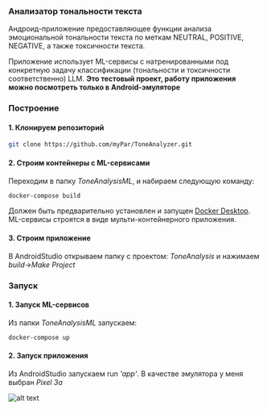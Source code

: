 ### Анализатор тональности текста

Андроид-приложение предоставляющее функции анализа эмоциональной тональности текста по меткам NEUTRAL, POSITIVE, NEGATIVE, а также токсичности текста.

Приложение использует ML-сервисы с натренированными под конкретную задачу классификации (тональности и токсичности соответственно) LLM.
**Это тестовый проект, работу приложения можно посмотреть только в Android-эмуляторе**

### Построение

#### 1. Клонируем репозиторий

```bash
git clone https://github.com/myPar/ToneAnalyzer.git
```

#### 2. Строим контейнеры с ML-сервисами

Переходим в папку _ToneAnalysisML_, и набираем следующую команду:
```bash
docker-compose build
```

Должен быть предварительно установлен и запущен [Docker Desktop](https://www.docker.com/products/docker-desktop/). ML-сервисы строятся в виде мульти-контейнерного приложения.

#### 3. Строим приложение

В AndroidStudio открываем папку с проектом: _ToneAnalysis_ и нажимаем _build_->_Make Project_

### Запуск

#### 1. Запуск ML-сервисов

Из папки _ToneAnalysisML_ запускаем:
```bash
docker-compose up
```

#### 2. Запуск приложения

Из AndroidStudio запускаем run _'app'_. В качестве эмулятора у меня выбран _Pixel 3a_

![alt text](ezgif-1-037d033a3a-1.gif)

